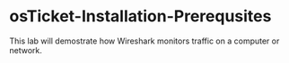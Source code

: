 # osTicket-Installation-Prerequsites
This lab will demostrate how Wireshark monitors traffic on a computer or network.
